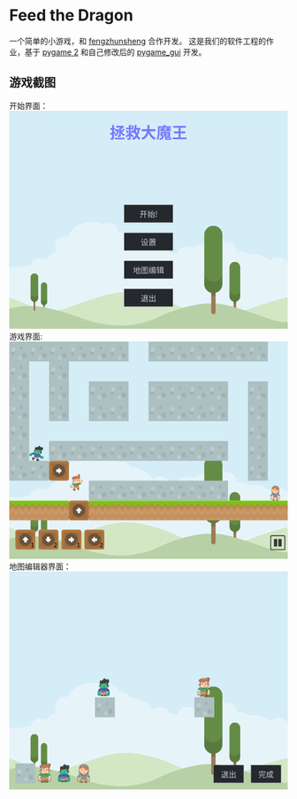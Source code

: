 # Feed the Dragon

一个简单的小游戏，和 [fengzhunsheng](https://github.com/fengzhunsheng) 合作开发。
这是我们的软件工程的作业，基于 [pygame 2](https://github.com/pygame/pygame) 和自己修改后的 [pygame_gui](https://github.com/MyreMylar/pygame_gui) 开发。

## 游戏截图
开始界面：
![](docs/start_page.png)
游戏界面:
![](docs/game_page.jpg)
地图编辑器界面：
![](docs/map_editor.png)


